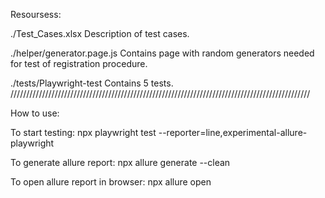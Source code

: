 Resoursess:

./Test_Cases.xlsx
Description of test cases.

./helper/generator.page.js
Contains page with random generators needed for test of registration procedure.


./tests/Playwright-test
Contains 5 tests.
///////////////////////////////////////////////////////////////////////////////////////////////

How to use:

To start testing:
npx playwright test --reporter=line,experimental-allure-playwright

To generate allure report:
npx allure generate --clean

To open allure report in browser:
npx allure open
